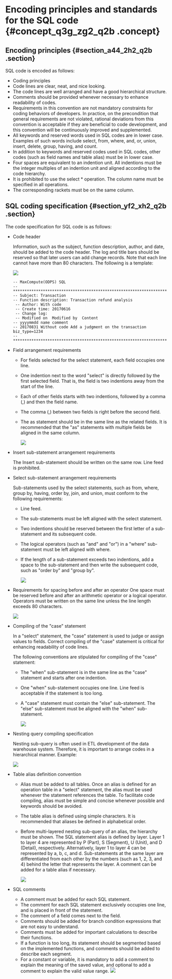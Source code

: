 # Encoding principles and standards for the SQL code {#concept_q3g_zg2_q2b .concept}

## Encoding principles {#section_a44_2h2_q2b .section}

SQL code is encoded as follows:

-   Coding principles
-   Code lines are clear, neat, and nice looking.
-   The code lines are well arranged and have a good hierarchical structure.
-   Comments should be provided whenever necessary to enhance readability of codes.
-   Requirements in this convention are not mandatory constraints for coding behaviors of developers. In practice, on the precondition that general requirements are not violated, rational deviations from this convention is acceptable if they are beneficial to code development, and this convention will be continuously improved and supplemented.
-   All keywords and reserved words used in SQL codes are in lower case. Examples of such words include select, from, where, and, or, union, insert, delete, group, having, and count.
-   In addition to keywords and reserved codes used in SQL codes, other codes \(such as field names and table alias\) must be in lower case.
-   Four spaces are equivalent to an indention unit. All indentions must be the integer multiples of an indention unit and aligned according to the code hierarchy.
-   It is prohibited to use the select \* operation. The column name must be specified in all operations.
-   The corresponding rackets must be on the same column.

## SQL coding specification {#section_yf2_xh2_q2b .section}

The code specification for SQL code is as follows:

-   Code header

    Information, such as the subject, function description, author, and date, should be added to the code header. The log and title bars should be reserved so that later users can add change records. Note that each line cannot have more than 80 characters. The following is a template:

    ![](http://static-aliyun-doc.oss-cn-hangzhou.aliyuncs.com/assets/img/16308/15367335687938_en-US.png)

    ```
    -- MaxCompute(ODPS) SQL
    --**************************************************************************
    -- Subject: Transaction
    -- Function description: Transaction refund analysis 
     -- Author: With code
     -- Create time: 20170616 
     -- Change log:
     -- Modified on  Modified by  Content
    -- yyyymmdd name comment 
    -- 20170831 Without code Add a judgment on the transaction biz_type=1234 
    --**************************************************************************
    ```

-   Field arrangement requirements
    -   For fields selected for the select statement, each field occupies one line.
    -   One indention next to the word "select" is directly followed by the first selected field. That is, the field is two indentions away from the start of the line.
    -   Each of other fields starts with two indentions, followed by a comma \(,\) and then the field name.
    -   The comma \(,\) between two fields is right before the second field.
    -   The as statement should be in the same line as the related fields. It is recommended that the "as" statements with multiple fields be aligned in the same column.

        ![](http://static-aliyun-doc.oss-cn-hangzhou.aliyuncs.com/assets/img/16308/15367335688881_en-US.jpg)

-   Insert sub-statement arrangement requirements

    The Insert sub-statement should be written on the same row. Line feed is prohibited.

-   Select sub-statement arrangement requirements

    Sub-statements used by the select statements, such as from, where, group by, having, order by, join, and union, must conform to the following requirements:

    -   Line feed.
    -   The sub-statements must be left aligned with the select statement.
    -   Two indentions should be reserved between the first letter of a sub-statement and its subsequent code.
    -   The logical operators \(such as "and" and "or"\) in a "where" sub-statement must be left aligned with where.
    -   If the length of a sub-statement exceeds two indentions, add a space to the sub-statement and then write the subsequent code, such as "order by" and "group by".

        ![](http://static-aliyun-doc.oss-cn-hangzhou.aliyuncs.com/assets/img/16308/15367335688882_en-US.jpg)

-   Requirements for spacing before and after an operator One space must be reserved before and after an arithmetic operator or a logical operator. Operators must be written on the same line unless the line length exceeds 80 characters.

    ![](http://static-aliyun-doc.oss-cn-hangzhou.aliyuncs.com/assets/img/16308/15367335688883_en-US.jpg)

-   Compiling of the "case" statement

    In a "select" statement, the "case" statement is used to judge or assign values to fields. Correct compiling of the "case" statement is critical for enhancing readability of code lines.

    The following conventions are stipulated for compiling of the "case" statement:

    -   The "when" sub-statement is in the same line as the "case" statement and starts after one indention.
    -   One "when" sub-statement occupies one line. Line feed is acceptable if the statement is too long.
    -   A "case" statement must contain the "else" sub-statement. The "else" sub-statement must be aligned with the "when" sub-statement.

        ![](http://static-aliyun-doc.oss-cn-hangzhou.aliyuncs.com/assets/img/16308/15367335688884_en-US.jpg)

-   Nesting query compiling specification

    Nesting sub-query is often used in ETL development of the data warehouse system. Therefore, it is important to arrange codes in a hierarchical manner. Example:

    ![](http://static-aliyun-doc.oss-cn-hangzhou.aliyuncs.com/assets/img/16308/15367335698885_en-US.jpg)

-   Table alias definition convention
    -   Alias must be added to all tables. Once an alias is defined for an operation table in a "select" statement, the alias must be used whenever the statement references the table. To facilitate code compiling, alias must be simple and concise whenever possible and keywords should be avoided.
    -   The table alias is defined using simple characters. It is recommended that aliases be defined in alphabetical order.
    -   Before multi-layered nesting sub-query of an alias, the hierarchy must be shown. The SQL statement alias is defined by layer. Layer 1 to layer 4 are represented by P \(Part\), S \(Segment\), U \(Unit\), and D \(Detail\), respectively. Alternatively, layer 1 to layer 4 can be represented by a, b, c, and d. Sub-statements at the same layer are differentiated from each other by the numbers \(such as 1, 2, 3, and 4\) behind the letter that represents the layer. A comment can be added for a table alias if necessary.

        ![](http://static-aliyun-doc.oss-cn-hangzhou.aliyuncs.com/assets/img/16308/15367335698886_en-US.jpg)

-   SQL comments

    -   A comment must be added for each SQL statement.
    -   The comment for each SQL statement exclusively occupies one line, and is placed in front of the statement.
    -   The comment of a field comes next to the field.
    -   Comments should be added for branch condition expressions that are not easy to understand.
    -   Comments must be added for important calculations to describe their functions.
    -   If a function is too long, its statement should be segmented based on the implemented functions, and comments should be added to describe each segment.
    -   For a constant or variable, it is mandatory to add a comment to explain the meaning of the saved value, and optional to add a comment to explain the valid value range.
    ![](http://static-aliyun-doc.oss-cn-hangzhou.aliyuncs.com/assets/img/16308/15367335697939_en-US.png)


